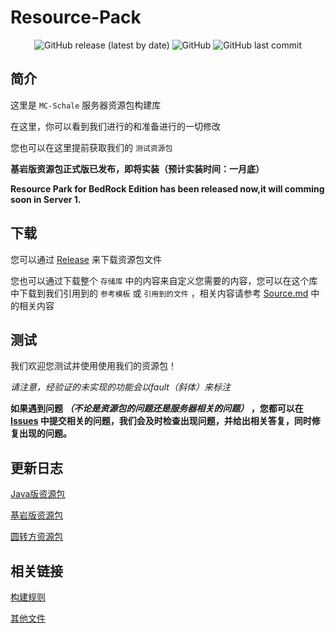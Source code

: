 # Resource-Pack

<div align="center">
 <img alt="GitHub release (latest by date)" src="https://img.shields.io/github/v/release/MC-Schale/Resource-pack?style=for-the-badge"> 
 <img alt="GitHub" src="https://img.shields.io/github/license/MC-Schale/Resource-pack?style=for-the-badge"> 
 <img alt="GitHub last commit" src="https://img.shields.io/github/last-commit/MC-Schale/Resource-pack?style=for-the-badge"> 
</div>

## 简介

这里是 `MC-Schale` 服务器资源包构建库

在这里，你可以看到我们进行的和准备进行的一切修改

您也可以在这里提前获取我们的 `测试资源包`

**基岩版资源包正式版已发布，即将实装（预计实装时间：一月底）**

**Resource Park for BedRock Edition has been released now,it will comming soon in Server 1.**

## 下载

您可以通过 [Release](https://github.com/MC-Schale/Resource-pack/releases) 来下载资源包文件

您也可以通过下载整个 `存储库` 中的内容来自定义您需要的内容，您可以在这个库中下载到我们引用到的 `参考模板` 或 `引用到的文件` ，相关内容请参考  [Source.md](https://github.com/MC-Schale/Resource-pack/blob/main/Samples/Source.md) 中的相关内容

## 测试

我们欢迎您测试并使用使用我们的资源包！

*请注意，经验证的未实现的功能会以fault（斜体）来标注*

**如果遇到问题 *（不论是资源包的问题还是服务器相关的问题）* ，您都可以在 [Issues](https://github.com/MC-Schale/Resource-pack/issues) 中提交相关的问题，我们会及时检查出现问题，并给出相关答复，同时修复出现的问题。**

## 更新日志

[Java版资源包](https://github.com/MC-Schale/Resource-pack/blob/main/Server1/ResourcePack(JavaEdition)/Changelog.md)

[基岩版资源包](https://github.com/MC-Schale/Resource-pack/blob/main/Server1/ResourcePack(BedrockEdition)/Changelog.md)

[圆转方资源包](https://github.com/MC-Schale/Resource-pack/blob/main/%E5%9C%86%E8%BD%AC%E6%96%B9%E6%8B%93%E5%B1%95%E5%8C%85%20For%20Java%20Edition/Changelog.md)

## 相关链接

[构建规则](https://github.com/MC-Schale/Resource-pack/blob/main/Rules.md)

[其他文件](https://github.com/MC-Schale/Resource-pack/blob/main/Others/Illustrate.md)